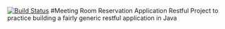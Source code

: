 [![Build Status](https://travis-ci.org/burgermannetje/rooms-for-meetings-and-seatings.svg?branch=master)](https://travis-ci.org/burgermannetje/rooms-for-meetings-and-seatings)
#Meeting Room Reservation Application Restful
Project to practice building a fairly generic restful application in Java